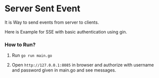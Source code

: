 # Server Sent Event

It is Way to send events from server to clients.

Here is Example for SSE with basic authentication using gin.

### How to Run? 

1) Run `` go run main.go ``

2) Open ``http://127.0.0.1:8085`` in browser and authorize with username and password given in main.go and see messages.